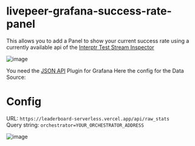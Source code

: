 # livepeer-grafana-success-rate-panel
This allows you to add a Panel to show your current success rate using a currently available api of the [Interptr Test Stream Inspector](https://interptr-latest-test-streams.vercel.app/)

![image](https://user-images.githubusercontent.com/17692991/139015780-462e9865-6131-424d-afa9-900cbbb83afb.png)


You need the [JSON API](https://grafana.com/grafana/plugins/marcusolsson-json-datasource/) Plugin for Grafana
Here the config for the Data Source:

# Config

URL: `https://leaderboard-serverless.vercel.app/api/raw_stats`
<br/>
Query string: `orchestrator=YOUR_ORCHESTRATOR_ADDRESS`

![image](https://user-images.githubusercontent.com/17692991/139015432-a608bc24-c2b4-438b-8e99-7fd1549130c8.png)
